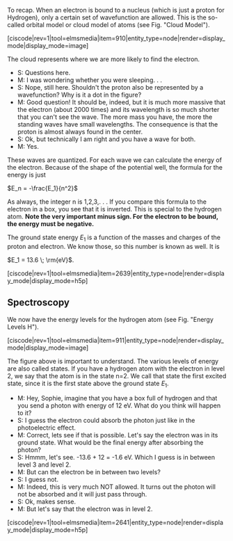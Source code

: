 To recap. When an electron is bound to a nucleus (which is just a proton for Hydrogen), only a certain set of wavefunction are allowed. This is the so-called orbital model or cloud model of atoms (see Fig. "Cloud Model").

[ciscode|rev=1|tool=elmsmedia|item=910|entity_type=node|render=display_mode|display_mode=image]

The cloud represents where we are more likely to find the electron.

- S: Questions here.
- M: I was wondering whether you were sleeping. . .
- S: Nope, still here. Shouldn't the proton also be represented by a wavefunction? Why is it a dot in the figure?
- M: Good question! It should be, indeed, but it is much more massive that the electron (about 2000 times) and its wavelength is so much shorter that you can't see the wave. The more mass you have, the more the standing waves have small wavelengths. The consequence is that the proton is almost always found in the center.
- S: Ok, but technically I am right and you have a wave for both.
- M: Yes.

These waves are quantized. For each wave we can calculate the energy of the electron. Because of the shape of the potential well, the formula for the energy is just

$E_n = -\frac{E_1}{n^2}$

As always, the integer n is 1,2,3,. . . If you compare this formula to the electron in a box, you see that it is inverted. This is special to the hydrogen atom. **Note the very important minus sign. For the electron to be bound, the energy must be negative.**

The ground state energy $E_1$ is a function of the masses and charges of the proton and electron. We know those, so this number is known as well. It is

$E_1 = 13.6 \; \rm{eV}$.

[ciscode|rev=1|tool=elmsmedia|item=2639|entity_type=node|render=display_mode|display_mode=h5p]
 
## Spectroscopy 

We now have the energy levels for the hydrogen atom (see Fig. "Energy Levels H").

[ciscode|rev=1|tool=elmsmedia|item=911|entity_type=node|render=display_mode|display_mode=image]

The figure above is important to understand. The various levels of energy are also called states. If you have a hydrogen atom with the electron in level 2, we say that the atom is in the state n=2. We call that state the first excited state, since it is the first state above the ground state $E_1$.

- M: Hey, Sophie, imagine that you have a box full of hydrogen and that you send a photon with energy of 12 eV. What do you think will happen to it?
- S: I guess the electron could absorb the photon just like in the photoelectric effect.
- M: Correct, lets see if that is possible. Let's say the electron was in its ground state. What would be the final energy after absorbing the photon?
- S: Hmmm, let's see. -13.6 + 12 = -1.6 eV. Which I guess is in between level 3 and level 2.
- M: But can the electron be in between two levels?
- S: I guess not.
- M: Indeed, this is very much NOT allowed. It turns out the photon will not be absorbed and it will just pass through.
- S: Ok, makes sense.
- M: But let's say that the electron was in level 2.

[ciscode|rev=1|tool=elmsmedia|item=2641|entity_type=node|render=display_mode|display_mode=h5p]